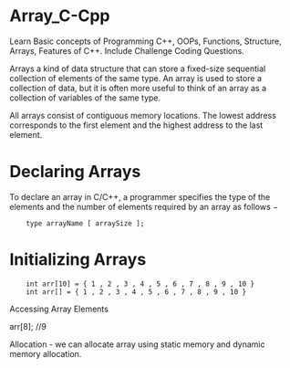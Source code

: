 # Array_C-Cpp
Learn Basic concepts of Programming C++, OOPs, Functions, Structure, Arrays, Features of C++. Include Challenge Coding Questions.

Arrays a kind of data structure that can store a fixed-size sequential collection of elements of the same type. 
An array is used to store a collection of data, but it is often more useful to think of an array as a collection of variables of the same type.

All arrays consist of contiguous memory locations. The lowest address corresponds to the first element and the highest address to the last element.

# Declaring Arrays
To declare an array in C/C++, a programmer specifies the type of the elements and the number of elements required by an array as follows −
          
        type arrayName [ arraySize ];

# Initializing Arrays

        int arr[10] = { 1 , 2 , 3 , 4 , 5 , 6 , 7 , 8 , 9 , 10 }
        int arr[] = { 1 , 2 , 3 , 4 , 5 , 6 , 7 , 8 , 9 , 10 }
        
Accessing Array Elements  

arr[8];      //9

Allocation - 
we can allocate array using static memory and dynamic memory allocation.
